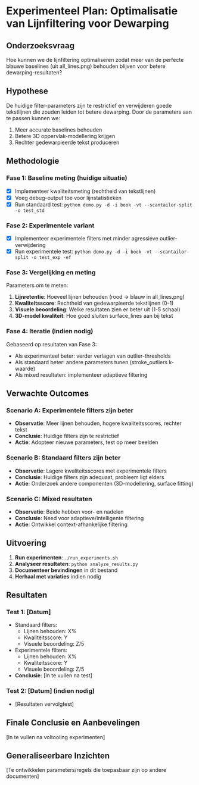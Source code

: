 # Experimenteel Plan: Optimalisatie van Lijnfiltering voor Dewarping

## Onderzoeksvraag
Hoe kunnen we de lijnfiltering optimaliseren zodat meer van de perfecte blauwe baselines (uit all_lines.png) behouden blijven voor betere dewarping-resultaten?

## Hypothese
De huidige filter-parameters zijn te restrictief en verwijderen goede tekstlijnen die zouden leiden tot betere dewarping. Door de parameters aan te passen kunnen we:
1. Meer accurate baselines behouden
2. Betere 3D oppervlak-modellering krijgen  
3. Rechter gedewarpieerde tekst produceren

## Methodologie

### Fase 1: Baseline meting (huidige situatie)
- [x] Implementeer kwaliteitsmeting (rechtheid van tekstlijnen)
- [x] Voeg debug-output toe voor lijnstatistieken
- [x] Run standaard test: `python demo.py -d -i book -vt --scantailor-split -o test_std`

### Fase 2: Experimentele variant
- [x] Implementeer experimentele filters met minder agressieve outlier-verwijdering
- [x] Run experimentele test: `python demo.py -d -i book -vt --scantailor-split -o test_exp -ef`

### Fase 3: Vergelijking en meting
Parameters om te meten:
1. **Lijnretentie**: Hoeveel lijnen behouden (rood -> blauw in all_lines.png)
2. **Kwaliteitsscore**: Rechtheid van gedewarpieerde tekstlijnen (0-1)
3. **Visuele beoordeling**: Welke resultaten zien er beter uit (1-5 schaal)
4. **3D-model kwaliteit**: Hoe goed sluiten surface_lines aan bij tekst

### Fase 4: Iteratie (indien nodig)
Gebaseerd op resultaten van Fase 3:
- Als experimenteel beter: verder verlagen van outlier-thresholds
- Als standaard beter: andere parameters tunen (stroke_outliers k-waarde)
- Als mixed resultaten: implementeer adaptieve filtering

## Verwachte Outcomes

### Scenario A: Experimentele filters zijn beter
- **Observatie**: Meer lijnen behouden, hogere kwaliteitsscores, rechter tekst
- **Conclusie**: Huidige filters zijn te restrictief
- **Actie**: Adopteer nieuwe parameters, test op meer beelden

### Scenario B: Standaard filters zijn beter  
- **Observatie**: Lagere kwaliteitsscores met experimentele filters
- **Conclusie**: Huidige filters zijn adequaat, probleem ligt elders
- **Actie**: Onderzoek andere componenten (3D-modellering, surface fitting)

### Scenario C: Mixed resultaten
- **Observatie**: Beide hebben voor- en nadelen
- **Conclusie**: Need voor adaptieve/intelligente filtering
- **Actie**: Ontwikkel context-afhankelijke filtering

## Uitvoering

1. **Run experimenten**: `./run_experiments.sh`
2. **Analyseer resultaten**: `python analyze_results.py`
3. **Documenteer bevindingen** in dit bestand
4. **Herhaal met variaties** indien nodig

## Resultaten

### Test 1: [Datum]
- Standaard filters: 
  - Lijnen behouden: X% 
  - Kwaliteitsscore: Y
  - Visuele beoordeling: Z/5
- Experimentele filters:
  - Lijnen behouden: X%
  - Kwaliteitsscore: Y  
  - Visuele beoordeling: Z/5
- **Conclusie**: [In te vullen na test]

### Test 2: [Datum] (indien nodig)
- [Resultaten vervolgtest]

## Finale Conclusie en Aanbevelingen
[In te vullen na voltooiing experimenten]

## Generaliseerbare Inzichten
[Te ontwikkelen parameters/regels die toepasbaar zijn op andere documenten]
